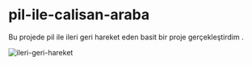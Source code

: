 # pil-ile-calisan-araba

Bu projede pil ile ileri geri hareket eden basit bir proje gerçekleştirdim .

![ileri-geri-hareket](https://github.com/user-attachments/assets/6e0195ea-2669-44b7-b294-e3e2933655f9)
